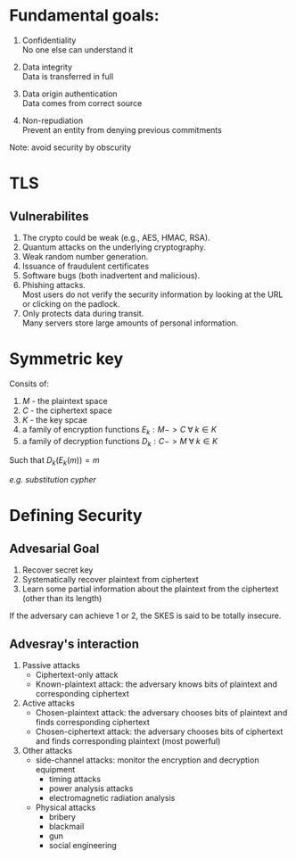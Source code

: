# Fundamental goals:  
1. Confidentiality  
No one else can understand it 

2. Data integrity  
Data is transferred in full  

3. Data origin authentication  
Data comes from correct source

4. Non-repudiation  
Prevent an entity from denying previous commitments  

Note: avoid security by obscurity

# TLS  
## Vulnerabilites
1. The crypto could be weak (e.g., AES, HMAC, RSA).  
2. Quantum attacks on the underlying cryptography.  
3. Weak random number generation.  
4. Issuance of fraudulent certificates  
5. Software bugs (both inadvertent and malicious).  
6. Phishing attacks.  
 Most users do not verify the security information by looking at the URL or clicking on the
padlock.  
7. Only protects data during transit.  
Many servers store large amounts of personal information.  

# Symmetric key
Consits of:  
1. $M$ - the plaintext space
2. $C$ - the ciphertext space
3. $K$ - the key spcae
4. a family of encryption functions $E_k: M -> C \; \forall \; k \in K$
5. a family of decryption functions $D_k: C -> M \; \forall \; k \in K$  

Such that $D_k(E_k(m)) = m$  

_e.g. substitution cypher_


# Defining Security
## Advesarial Goal
1. Recover secret key
2. Systematically recover plaintext from ciphertext
3. Learn some partial information about the plaintext from the ciphertext (other than its length)

If the adversary can achieve 1 or 2, the SKES is said to be totally insecure.

## Advesray's interaction
1. Passive attacks  
    - Ciphertext-only attack  
    - Known-plaintext attack: the adversary knows bits of plaintext and corresponding ciphertext  
2. Active attacks  
    - Chosen-plaintext attack: the adversary chooses bits of plaintext and finds corresponding ciphertext  
    - Chosen-ciphertext attack: the adversary chooses bits of ciphertext and finds corresponding plaintext  (most powerful)
3. Other attacks  
    - side-channel attacks: monitor the encryption and decryption equipment  
        - timing attacks
        - power analysis attacks
        - electromagnetic radiation analysis
    - Physical attacks
        - bribery
        - blackmail
        - gun
        - social engineering
